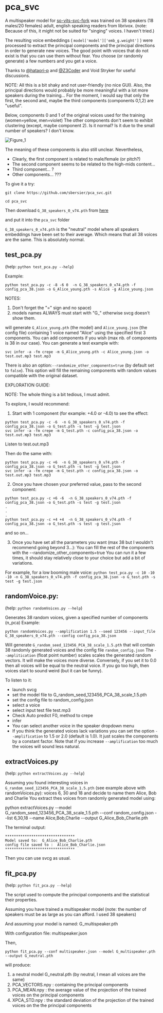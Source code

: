 # pca_svc

A multispeaker model for [so-vits-svc-fork](https://github.com/voicepaw/so-vits-svc-fork) was trained on 38 speakers (18 males/20 females) adult, english speaking readers from librivox. (note: Because of this, it might not be suited for "singing" voices. I haven't tried.)

The resulting voice embeddings ( `model['model']['emb_g.weight']` ) were processed to extract the principal components and the principal directions in order to generate new voices. 
The good point with voices that do not exist is that you can use them without fear. You choose (or randomly generate) a few numbers and you get a voice. 

Thanks to [@hataori-p](https://github.com/hataori-p) and [@Z3Coder](https://github.com/Z3Coder) and Void Stryker for useful discussions.

NOTE: All this is a bit shaky and not user-friendly (no nice GUI). Also, the principal directions would probably be more meaningful with a lot more speakers during the training... For the moment, I would say that only the first, the second and, maybe the third components (components 0,1,2) are "useful".

Below, components 0 and 1 of the original voices used for the training (women=yellow, men=violet)
The other components don't seem to exhibit clustering (except, maybe component 2). Is it normal? Is it due to the small number of speakers? I don't know.

![Figure_1](https://github.com/sbersier/pca_svc/assets/34165937/f9ba27e4-1c3c-483f-a51d-bbfeb1684068)



The meaning of these components is also still unclear.
Nevertheless,
- Clearly, the first component is related to male/female (or pitch?)
- The second component seems to be related to the high-mids content...
- Third component... ?
- Other components... ??? 


To give it a try:

`git clone https://github.com/sbersier/pca_svc.git`

`cd pca_svc`

Then download `G_38_speakers_0_v74.pth` from [here](https://drive.google.com/file/d/1wVuJqNt52KvLAOAYP7_Ib4nXaCzMkl-j/view?usp=sharing)

and put it into the `pca_svc` folder

`G_38_speakers_0_v74.pth` is the "neutral" model where all speakers embeddings have been set to their average.
Which means that all 38 voices are the same. This is absolutely normal.


## test_pca.py

(help: `python test_pca.py --help`)

Example:

`python test_pca.py -c -8 -6 0  -n G_38_speakers_0_v74.pth -f config_pca_38.json -o G_Alice_young.pth -s Alice -g Alice_young.json`

NOTES: 

1) Don't forget the "=" sign and no space)
2) models names ALWAYS must start with "G_" otherwise svcg doesn't show them.
   
will generate `G_Alice_young.pth` (the model) and `Alice_young.json` (the config file) containing 1 voice named "Alice" using the specified first 3 components. You can add components if you wish (max nb. of components is 38 in our case). 
You can generate a test example with:

`svc infer -a -fm crepe -m G_Alice_young.pth -c Alice_young.json -o test.out.mp3 test.mp3` 

There is also an option:`--randomize_other_components=true`    (by default set to `false`).
This option will fill the remaining components with random values compatible with the original dataset. 

EXPLORATION GUIDE:

NOTE: The whole thing is a bit tedious, I must admit.

To explore, I would recommend:

1) Start with 1 component (for example: +4.0 or -4.0) to see the effect:
```
python test_pca.py -c -6  -n G_38_speakers_0_v74.pth -f config_pca_38.json -o G_test.pth -s test -g test.json
svc infer -a -fm crepe -m G_test.pth -c config_pca_38.json -o test.out.mp3 test.mp3 
```
Listen to test.out.mp3

Then do the same with:
```
python test_pca.py -c +6  -n G_38_speakers_0_v74.pth -f config_pca_38.json -o G_test.pth -s test -g test.json
svc infer -a -fm crepe -m G_test.pth -c config_pca_38.json -o test.out.mp3 test.mp3 
```

2) Once you have chosen your preferred value, pass to the second component:
```
python test_pca.py -c +6 -6  -n G_38_speakers_0_v74.pth -f config_pca_38.json -o G_test.pth -s test -g test.json
.
.
.
python test_pca.py -c +4 +4  -n G_38_speakers_0_v74.pth -f config_pca_38.json -o G_test.pth -s test -g test.json
```
and so on...

3) Once you have set all the parameters you want (max 38 but I wouldn't recommend going beyond 3...):
You can fill the rest of the components with the --randomize_other_components=true 
You can run it a few times, it should stay relatively close to your choice but add a bit of variations.

For example, for a low booming male voice:
`python test_pca.py -c 10 -10 -10 -n G_38_speakers_0_v74.pth -f config_pca_38.json -o G_test.pth -s test -g test.json`

## randomVoice.py: 

(help: `python randomVoices.py --help`)

Generates 38 random voices, given a specified number of components (n_pca)
Example:

`python randomVoices.py --amplification 1.5 --seed 123456 --input_file G_38_speakers_0_v74.pth --config config_pca_38.json`

Will generate `G_random_seed_123456_PCA_38_scale_1.5.pth` that will contain 38 randomly generated voices and the config file `random_config.json`
The `--amplitication` (float point number) scales scales the generated random vectors. It will make the voices more diverse. Conversely, if you set it to 0.0 then all voices will be equal to the neutral voice. If you go too high, then voices start to sound weird (but it can be funny).

To listen to it:
- launch svcg
- set the model file to G_random_seed_123456_PCA_38_scale_1.5.pth
- set the config file to random_config.json
- select a voice
- select input test file test.mp3
- Check Auto predict F0, method to crepe
- infer
- You can select another voice in the speaker dropdown menu
- If you think the generated voices lack variations you can set the option `--amplification` to 1.5 or 2.0 (default is 1.0). It just scales the components by a constant factor. Note that if you increase `--amplification` too much the voices will sound less natural.

## extractVoices.py

(help: `python extractVoices.py --help`)

Assuming you found interesting voices in `G_random_seed_123456_PCA_38_scale_1.5.pth` (see example above with randomVoices.py):
voices 6, 30 and 18 and decide to name them Alice, Bob and Charlie
You extract thes voices from randomly generated model using:

python extractVoices.py --model G_random_seed_123456_PCA_38_scale_1.5.pth --conf random_config.json --list 6,30,18 --name Alice,Bob,Charlie --output G_Alice_Bob_Charlie.pth

The terminal output:

```
********************************
Model saved to:  G_Alice_Bob_Charlie.pth
config file saved to :  Alice_Bob_Charlie.json
********************************
```

Then you can use svcg as usual.


## fit_pca.py

(help: `python fit_pca.py --help`)

The script used to compute the principal components and the statistical their properties.

Assuming you have trained a multispeaker model (note: the number of speakers must be as large as you can afford. I used 38 speakers)

And assuming your model is named: G_multispeaker.pth

With configuration file: multispeaker.json

Then,

`python fit_pca.py --conf multispeaker.json --model G_multispeaker.pth --output G_neutral.pth`

will produce:
1) a neutral model G_neutral.pth (by neutral, I mean all voices are the same)
2) PCA_VECTORS.npy : containing the principal components
3) PCA_MEAN.npy : the average value of the projection of the trained voices on the principal components 
4) XPCA_STD.npy : the standard deviation of the projection of the trained voices on the the principal components 


